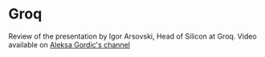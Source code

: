 # Groq

Review of the presentation by Igor Arsovski, Head of Silicon at Groq. Video available on [Aleksa Gordic's channel](https://www.youtube.com/watch?v=WQDMKTEgQnY&t=282s&ab_channel=AleksaGordi%C4%87-TheAIEpiphany)
